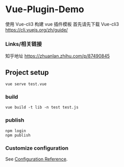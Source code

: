 # Vue-Plugin-Demo

使用 Vue-cli3 构建 vue 插件模板
首先请先下载 Vue-cli3
https://cli.vuejs.org/zh/guide/

### Links/相关链接

知乎地址 https://zhuanlan.zhihu.com/p/87490845

## Project setup

```
vue serve test.vue
```

### build

```
vue build -t lib -n test test.js
```

### publish

```
npm login
npm publish
```

### Customize configuration

See [Configuration Reference](https://cli.vuejs.org/config/).
